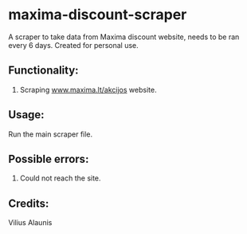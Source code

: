 # maxima-discount-scraper
A scraper to take data from Maxima discount website, needs to be ran every 6 days.
Created for personal use.

## Functionality:

1. Scraping www.maxima.lt/akcijos website.

## Usage:

Run the main scraper file.

## Possible errors:

1. Could not reach the site.

## Credits:

Vilius Alaunis
